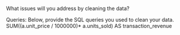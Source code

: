 What issues will you address by cleaning the data?





Queries:
Below, provide the SQL queries you used to clean your data.
SUM((a.unit_price / 1000000)* a.units_sold) AS transaction_revenue
